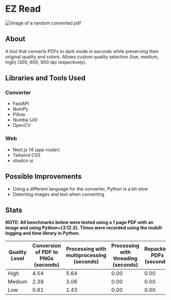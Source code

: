 # EZ Read

![Image of a random converted pdf](https://github.com/JaehyeongPark06/EZ-Read/assets/78674944/63cc5623-02c8-4084-8f64-b138ff169050)

## About

A tool that converts PDFs to dark mode in seconds while preserving their original quality and colors. Allows custom quality selection (low, medium, high) (300, 600, 900 dpi respectively).

## Libraries and Tools Used

### Converter

- FastAPI
- NumPy
- Pillow
- Numba (Jit)
- OpenCV

### Web

- Next.js 14 (app router)
- Tailwind CSS
- shadcn ui

## Possible Improvements

- Using a different language for the converter, Python is a bit slow
- Detecting images and text when converting

## Stats

**NOTE: All benchmarks below were tested using a 1 page PDF with an image and using Python={3.12.3}. Times were recorded using the inubilt logging and time library in Python.**

| Quality Level | Conversion of PDF to PNGs (seconds) | Processing with multiprocessing (seconds) | Processing with threading (seconds) | Repacking PDFs (seconds) |
|---------------|-------------------------------------|--------------------------------------------|-------------------------------------|--------------------------|
| High          | 4.54                                | 5.64                                       | 0.00                                | 0.00                     |
| Medium        | 2.39                                | 3.06                                       | 0.00                                | 0.00                     |
| Low           | 0.81                                | 1.43                                       | 0.00                                | 0.00                     |

